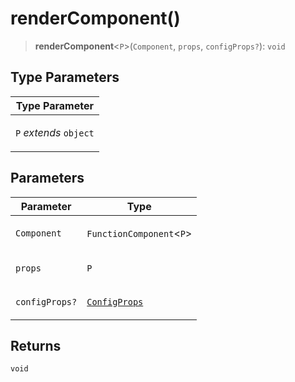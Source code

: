 # renderComponent()

> **renderComponent**\<`P`\>(`Component`, `props`, `configProps?`): `void`

## Type Parameters

<table>
<thead>
<tr>
<th>Type Parameter</th>
</tr>
</thead>
<tbody>
<tr>
<td>

`P` _extends_ `object`

</td>
</tr>
</tbody>
</table>

## Parameters

<table>
<thead>
<tr>
<th>Parameter</th>
<th>Type</th>
</tr>
</thead>
<tbody>
<tr>
<td>

`Component`

</td>
<td>

`FunctionComponent`\<`P`\>

</td>
</tr>
<tr>
<td>

`props`

</td>
<td>

`P`

</td>
</tr>
<tr>
<td>

`configProps?`

</td>
<td>

[`ConfigProps`](../interfaces/ConfigProps.md)

</td>
</tr>
</tbody>
</table>

## Returns

`void`
